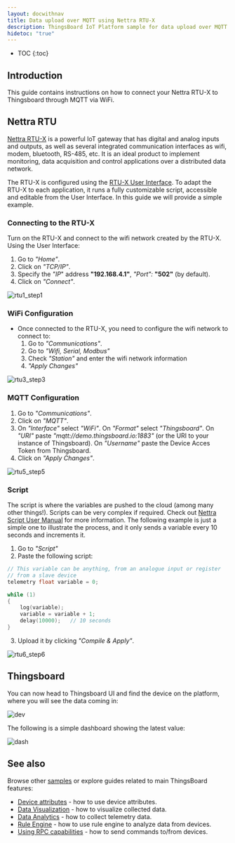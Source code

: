 ```yaml
---
layout: docwithnav
title: Data upload over MQTT using Nettra RTU-X
description: ThingsBoard IoT Platform sample for data upload over MQTT using Nettra RTU-X
hidetoc: "true"
---
```


* TOC
{:toc}

## Introduction

This guide contains instructions on how to connect your Nettra RTU-X to Thingsboard through MQTT via WiFi.

## Nettra RTU
[Nettra RTU-X](https://nettra.tech/en/how-we-do-it/rtu-x) is a powerful IoT gateway that has digital and analog inputs and outputs, as well as several integrated communication interfaces as wifi, modem, bluetooth, RS-485, etc.
It is an ideal product to implement monitoring, data acquisition and control applications over a distributed data network.

The RTU-X is configured using the [RTU-X User Interface](http://wiki.nettra.tech/en/downloads). To adapt the RTU-X to each application, it runs a fully customizable script, accessible and editable from the User Interface. In this guide we will provide a simple example.

### Connecting to the RTU-X

 Turn on the RTU-X and connect to the wifi network created by the RTU-X. Using the User Interface:

   1. Go to *"Home"*.
   2. Click on *"TCP/IP"*.
   4. Specify the *"IP*" address **"192.168.4.1"**, *"Port":* **"502"** (by default).
   5. Click on *"Connect"*.

   ![rtu1_step1](/images/samples/nettrartu+/tutorial_rtu-x/rtu_connect.png)

### WiFi Configuration

 - Once connected to the RTU-X, you need to configure the wifi network to connect to:
   1. Go to *"Communications"*.
   2. Go to *"Wifi, Serial, Modbus"*
   3. Check *"Station"* and enter the wifi network information 
   4. *"Apply Changes"*
   
![rtu3_step3](/images/samples/nettrartu+/tutorial_rtu-x/rtu_wifi.png)
   
### MQTT Configuration

1. Go to *"Communications"*.
2. Click on *"MQTT"*.
3. On *"Interface"* select *"WiFi"*. On *"Format"* select *"Thingsboard"*. On *"URI"* paste *"mqtt://demo.thingsboard.io:1883"* (or the URI to your instance of Thingsboard). On *"Username"* paste the Device Acces Token from Thingsboard.
4. Click on *"Apply Changes"*.

![rtu5_step5](/images/samples/nettrartu+/tutorial_rtu-x/rtu_mqtt.png)

### Script

The script is where the variables are pushed to the cloud (among many other things!). Scripts can be very complex if required. Check out [Nettra Script User Manual](http://wiki.nettra.tech/en/script) for more information.
The following example is just a simple one to illustrate the process, and it only sends a variable every 10 seconds and increments it.

1. Go to *"Script"* 
2. Paste the following script:
```c
// This variable can be anything, from an analogue input or register
// from a slave device
telemetry float variable = 0;

while (1)
{
    log(variable);
    variable = variable + 1;
    delay(10000);	// 10 seconds
}
```

3. Upload it by clicking *"Compile & Apply"*.

![rtu6_step6](/images/samples/nettrartu+/tutorial_rtu-x/rtu_script.png)

## Thingsboard

You can now head to Thingsboard UI and find the device on the platform, where you will see the data coming in:

![dev](/images/samples/nettrartu+/tutorial_rtu-x/device.png)

The following is a simple dashboard showing the latest value:

![dash](/images/samples/nettrartu+/tutorial_rtu-x/dashboard.png)

## See also

Browse other [samples](https://thingsboard.io/docs/samples/) or explore guides related to main ThingsBoard features:

 - [Device attributes](https://thingsboard.io/docs/user-guide/attributes/) - how to use device attributes.
 - [Data Visualization](https://thingsboard.io/docs/guides/#AnchorIDDataVisualization) - how to visualize collected data.
 - [Data Analytics](https://thingsboard.io/docs/guides/#AnchorIDDataAnalytics) - how to collect telemetry data.
 - [Rule Engine](https://thingsboard.io/docs/user-guide/rule-engine-2-0/re-getting-started/) - how to use rule engine to analyze data from devices.
 - [Using RPC capabilities](https://thingsboard.io/docs/user-guide/rule-engine-2-0/tutorials/rpc-request-tutorial/) - how to send commands to/from devices.